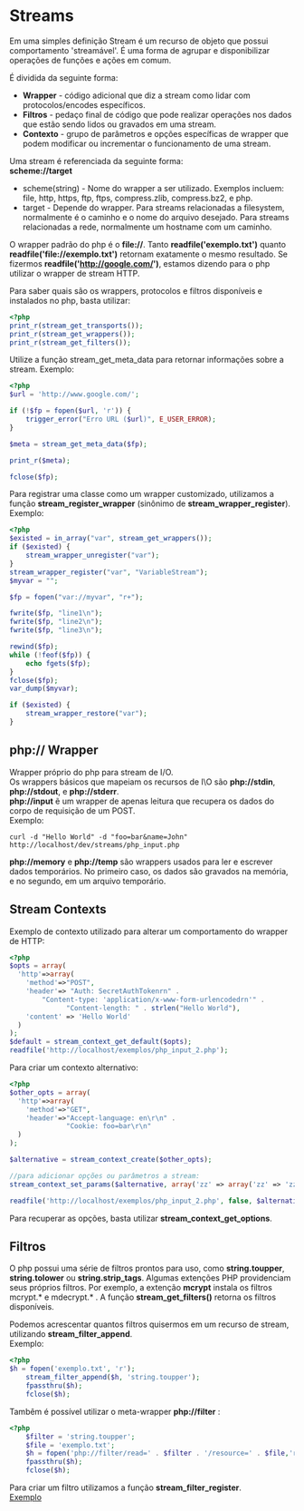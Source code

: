 # Streams

Em uma simples definição Stream é um recurso de objeto que possui comportamento 'streamável'.
É uma forma de agrupar e disponibilizar operações de funções e ações em comum.

É dividida da seguinte forma:
* **Wrapper** - código adicional que diz a stream como lidar com protocolos/encodes específicos.
* **Filtros** - pedaço final de código que pode realizar operações nos dados que estão sendo lidos ou gravados em uma stream.
* **Contexto** - grupo de parâmetros e opções específicas de wrapper que podem modificar ou incrementar o funcionamento de uma stream.

Uma stream é referenciada da seguinte forma:  
**scheme://target**  
* scheme(string) - Nome do wrapper a ser utilizado. Exemplos incluem: file, http, https, ftp, ftps, compress.zlib, compress.bz2, e php.
* target - Depende do wrapper. Para streams relacionadas a filesystem, normalmente é o caminho e o nome do arquivo desejado. Para streams relacionadas a rede, normalmente um hostname com um caminho.

O wrapper padrão do php é o **file://**. Tanto **readfile('exemplo.txt')** quanto **readfile('file://exemplo.txt')** retornam exatamente o mesmo resultado. Se fizermos **readfile('http://google.com/')**, estamos dizendo para o php utilizar o wrapper de stream HTTP.

Para saber quais são os wrappers, protocolos e filtros disponíveis e instalados no php, basta utilizar:
````php
<?php
print_r(stream_get_transports());
print_r(stream_get_wrappers());
print_r(stream_get_filters());
````

Utilize a função stream_get_meta_data para retornar informações sobre a stream. Exemplo:
````php
<?php
$url = 'http://www.google.com/';

if (!$fp = fopen($url, 'r')) {
    trigger_error("Erro URL ($url)", E_USER_ERROR);
}

$meta = stream_get_meta_data($fp);

print_r($meta);

fclose($fp);
````

Para registrar uma classe como um wrapper customizado, utilizamos a função **stream_register_wrapper** (sinônimo de **stream_wrapper_register**).  
Exemplo:
````php
<?php
$existed = in_array("var", stream_get_wrappers());
if ($existed) {
    stream_wrapper_unregister("var");
}
stream_wrapper_register("var", "VariableStream");
$myvar = "";

$fp = fopen("var://myvar", "r+");

fwrite($fp, "line1\n");
fwrite($fp, "line2\n");
fwrite($fp, "line3\n");

rewind($fp);
while (!feof($fp)) {
    echo fgets($fp);
}
fclose($fp);
var_dump($myvar);

if ($existed) {
    stream_wrapper_restore("var");
}
````

## php:// Wrapper
Wrapper próprio do php para stream de I/O.  
Os wrappers básicos que mapeiam os recursos de I\O são **php://stdin**, **php://stdout**, e **php://stderr**.  
**php://input** ẽ um wrapper de apenas leitura que recupera os dados do corpo de requisição de um POST.  
Exemplo: 
```
curl -d "Hello World" -d "foo=bar&name=John" http://localhost/dev/streams/php_input.php
````

**php://memory** e **php://temp** são wrappers usados para ler e escrever dados temporários. No primeiro caso, os dados são gravados na memória, e no segundo, em um arquivo temporário.

## Stream Contexts
Exemplo de contexto utilizado para alterar um comportamento do wrapper de HTTP:
````php
<?php
$opts = array(
  'http'=>array(
    'method'=>"POST",
    'header'=> "Auth: SecretAuthTokenrn" .
        "Content-type: 'application/x-www-form-urlencodedrn'" .
              "Content-length: " . strlen("Hello World"),
    'content' => 'Hello World'
  )
);
$default = stream_context_get_default($opts);
readfile('http://localhost/exemplos/php_input_2.php');
````

Para criar um contexto alternativo:
````php
<?php
$other_opts = array(
  'http'=>array(
    'method'=>"GET",
    'header'=>"Accept-language: en\r\n" .
              "Cookie: foo=bar\r\n"
  )
);

$alternative = stream_context_create($other_opts);

//para adicionar opções ou parâmetros a stream:
stream_context_set_params($alternative, array('zz' => array('zz' => 'zz')));

readfile('http://localhost/exemplos/php_input_2.php', false, $alternative);
````
Para recuperar as opções, basta utilizar **stream_context_get_options**.

## Filtros
O php possui uma série de filtros prontos para uso, como **string.toupper**, **string.tolower** ou **string.strip_tags**. Algumas extenções PHP providenciam seus próprios filtros. Por exemplo, a extenção **mcrypt** instala os filtros mcrypt.* e  mdecrypt.* . A função **stream_get_filters()** retorna os filtros disponíveis.

Podemos acrescentar quantos filtros quisermos em um recurso de stream, utilizando **stream_filter_append**.  
Exemplo:
````php
<?php
$h = fopen('exemplo.txt', 'r');
    stream_filter_append($h, 'string.toupper');
    fpassthru($h);
    fclose($h);
````

Tambêm é possível utilizar o meta-wrapper **php://filter** :
````php
<?php
    $filter = 'string.toupper';
    $file = 'exemplo.txt';
    $h = fopen('php://filter/read=' . $filter . '/resource=' . $file,'r'); 
    fpassthru($h);
    fclose($h);
````

Para criar um filtro utilizamos a função **stream_filter_register**.  
[Exemplo](https://github.com/lisura/php_certification/blob/master/Examples/INPUT-OUTPUT/php_filter.php)


